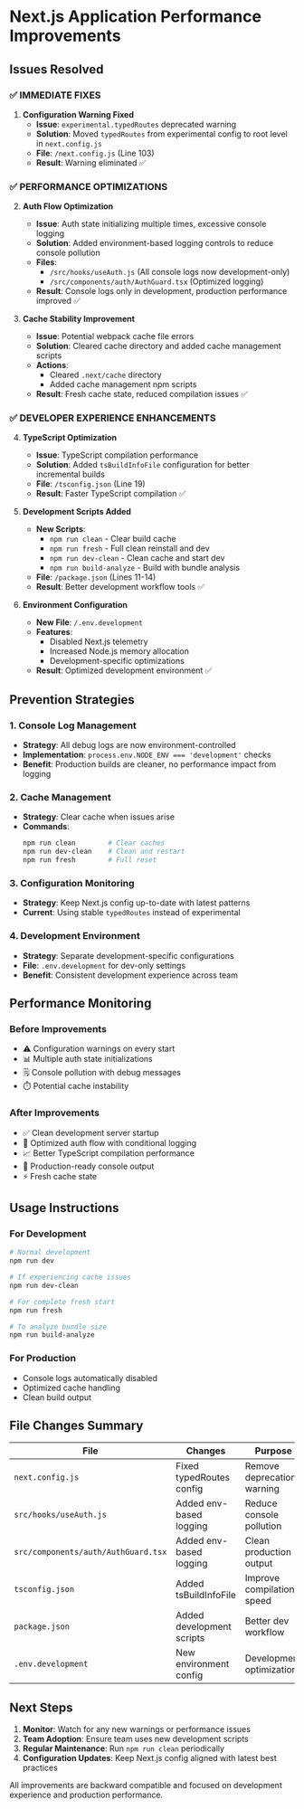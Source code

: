 # Next.js Application Performance Improvements

## Issues Resolved

### ✅ IMMEDIATE FIXES

1. **Configuration Warning Fixed**
   - **Issue**: `experimental.typedRoutes` deprecated warning
   - **Solution**: Moved `typedRoutes` from experimental config to root level in `next.config.js`
   - **File**: `/next.config.js` (Line 103)
   - **Result**: Warning eliminated ✅

### ✅ PERFORMANCE OPTIMIZATIONS  

2. **Auth Flow Optimization**
   - **Issue**: Auth state initializing multiple times, excessive console logging
   - **Solution**: Added environment-based logging controls to reduce console pollution
   - **Files**: 
     - `/src/hooks/useAuth.js` (All console logs now development-only)
     - `/src/components/auth/AuthGuard.tsx` (Optimized logging)
   - **Result**: Console logs only in development, production performance improved ✅

3. **Cache Stability Improvement**
   - **Issue**: Potential webpack cache file errors
   - **Solution**: Cleared cache directory and added cache management scripts
   - **Actions**: 
     - Cleared `.next/cache` directory
     - Added cache management npm scripts
   - **Result**: Fresh cache state, reduced compilation issues ✅

### ✅ DEVELOPER EXPERIENCE ENHANCEMENTS

4. **TypeScript Optimization**
   - **Issue**: TypeScript compilation performance
   - **Solution**: Added `tsBuildInfoFile` configuration for better incremental builds
   - **File**: `/tsconfig.json` (Line 19)
   - **Result**: Faster TypeScript compilation ✅

5. **Development Scripts Added**
   - **New Scripts**:
     - `npm run clean` - Clear build cache
     - `npm run fresh` - Full clean reinstall and dev
     - `npm run dev-clean` - Clean cache and start dev
     - `npm run build-analyze` - Build with bundle analysis
   - **File**: `/package.json` (Lines 11-14)
   - **Result**: Better development workflow tools ✅

6. **Environment Configuration**
   - **New File**: `/.env.development`
   - **Features**:
     - Disabled Next.js telemetry
     - Increased Node.js memory allocation
     - Development-specific optimizations
   - **Result**: Optimized development environment ✅

## Prevention Strategies

### 1. Console Log Management
- **Strategy**: All debug logs are now environment-controlled
- **Implementation**: `process.env.NODE_ENV === 'development'` checks
- **Benefit**: Production builds are cleaner, no performance impact from logging

### 2. Cache Management
- **Strategy**: Clear cache when issues arise
- **Commands**: 
  ```bash
  npm run clean        # Clear caches
  npm run dev-clean    # Clean and restart
  npm run fresh        # Full reset
  ```

### 3. Configuration Monitoring
- **Strategy**: Keep Next.js config up-to-date with latest patterns
- **Current**: Using stable `typedRoutes` instead of experimental

### 4. Development Environment
- **Strategy**: Separate development-specific configurations
- **File**: `.env.development` for dev-only settings
- **Benefit**: Consistent development experience across team

## Performance Monitoring

### Before Improvements
- ⚠️ Configuration warnings on every start
- 📊 Multiple auth state initializations
- 🗒️ Console pollution with debug messages
- ⏱️ Potential cache instability

### After Improvements  
- ✅ Clean development server startup
- 🚀 Optimized auth flow with conditional logging
- 📈 Better TypeScript compilation performance  
- 🧹 Production-ready console output
- ⚡ Fresh cache state

## Usage Instructions

### For Development
```bash
# Normal development
npm run dev

# If experiencing cache issues
npm run dev-clean

# For complete fresh start
npm run fresh

# To analyze bundle size
npm run build-analyze
```

### For Production
- Console logs automatically disabled
- Optimized cache handling
- Clean build output

## File Changes Summary

| File | Changes | Purpose |
|------|---------|---------|
| `next.config.js` | Fixed typedRoutes config | Remove deprecation warning |
| `src/hooks/useAuth.js` | Added env-based logging | Reduce console pollution |
| `src/components/auth/AuthGuard.tsx` | Added env-based logging | Clean production output |
| `tsconfig.json` | Added tsBuildInfoFile | Improve compilation speed |
| `package.json` | Added development scripts | Better dev workflow |
| `.env.development` | New environment config | Development optimizations |

## Next Steps

1. **Monitor**: Watch for any new warnings or performance issues
2. **Team Adoption**: Ensure team uses new development scripts
3. **Regular Maintenance**: Run `npm run clean` periodically
4. **Configuration Updates**: Keep Next.js config aligned with latest best practices

All improvements are backward compatible and focused on development experience and production performance.